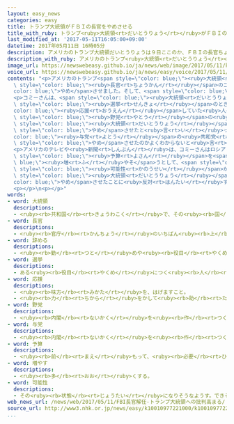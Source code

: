 ```yaml
---
layout: easy_news
categories: easy
title: トランプ大統領がＦＢＩの長官をやめさせる
title_with_ruby: トランプ<ruby>大統領<rt>だいとうりょう</rt></ruby>がＦＢＩの<ruby>長官<rt>ちょうかん</rt></ruby>をやめさせる
last_modified_at: '2017-05-11T16:05:00+09:00'
datetime: 2017年05月11日 16時05分
description: アメリカのトランプ大統領だいとうりょうは９日ここのか、ＦＢＩの長官ちょうかんのコミーさんをやめさせました。
description_with_ruby: アメリカのトランプ<ruby>大統領<rt>だいとうりょう</rt></ruby>は<ruby>９日<rt>ここのか</rt></ruby>、ＦＢＩの<ruby>長官<rt>ちょうかん</rt></ruby>のコミーさんをやめさせました。
image_url: https://newswebeasy.github.io/ja/news/web/image/2017/05/11/k10010977221000.jpg
voice_url: https://newswebeasy.github.io/ja/news/easy/voice/2017/05/11/k10010977221000.mp3
contents: "<p>アメリカのトランプ<span style=\"color: blue;\"><ruby>大統領<rt>だいとうりょう</rt></ruby></span>は<ruby>９日<rt>ここのか</rt></ruby>、ＦＢＩの<span\
  \ style=\"color: blue;\"><ruby>長官<rt>ちょうかん</rt></ruby></span>のコミーさんを<span style=\"\
  color: blue;\">やめ</span>させました。そして、<span style=\"color: blue;\">やめ</span>させた<ruby>理由<rt>りゆう</rt></ruby>は「いい<ruby>仕事<rt>しごと</rt></ruby>をしていなかったからです」と<ruby>言<rt>い</rt></ruby>っています。</p>\n\
  <p>コミーさんは、<span style=\"color: blue;\"><ruby>大統領<rt>だいとうりょう</rt></ruby></span>を<ruby>選<rt>えら</rt></ruby>ぶ<span\
  \ style=\"color: blue;\"><ruby>選挙<rt>せんきょ</rt></ruby></span>のときトランプさんを<span style=\"\
  color: blue;\"><ruby>応援<rt>おうえん</rt></ruby></span>していた<ruby>人<rt>ひと</rt></ruby>たちとロシアに<ruby>関係<rt>かんけい</rt></ruby>があったかどうか<ruby>調<rt>しら</rt></ruby>べていました。このため<span\
  \ style=\"color: blue;\"><ruby>野党<rt>やとう</rt></ruby></span>の<ruby>民主党<rt>みんしゅとう</rt></ruby>は、トランプ<span\
  \ style=\"color: blue;\"><ruby>大統領<rt>だいとうりょう</rt></ruby></span>はロシアとの<ruby>関係<rt>かんけい</rt></ruby>を<ruby>調<rt>しら</rt></ruby>べさせないために、コミーさんを<span\
  \ style=\"color: blue;\">やめ</span>させたと<ruby>言<rt>い</rt></ruby>っています。<span style=\"\
  color: blue;\"><ruby>与党<rt>よとう</rt></ruby></span>の<ruby>共和党<rt>きょうわとう</rt></ruby>の<ruby>中<rt>なか</rt></ruby>にも、なぜ<ruby>今<rt>いま</rt></ruby>コミーさんを<span\
  \ style=\"color: blue;\">やめ</span>させたのかよくわからないと<ruby>言<rt>い</rt></ruby>う<ruby>人<rt>ひと</rt></ruby>がいます。</p>\n\
  <p>アメリカのテレビや<ruby>新聞<rt>しんぶん</rt></ruby>は、コミーさんはロシアとの<ruby>関係<rt>かんけい</rt></ruby>を<ruby>調<rt>しら</rt></ruby>べるための<span\
  \ style=\"color: blue;\"><ruby>予算<rt>よさん</rt></ruby></span>を<span style=\"color:\
  \ blue;\"><ruby>増<rt>ふ</rt></ruby>やそ</span>うとして、<span style=\"color: blue;\">やめ</span>させられた<span\
  \ style=\"color: blue;\"><ruby>可能性<rt>かのうせい</rt></ruby></span>があると<ruby>言<rt>い</rt></ruby>っています。トランプ<span\
  \ style=\"color: blue;\"><ruby>大統領<rt>だいとうりょう</rt></ruby></span>がコミーさんを<span style=\"\
  color: blue;\">やめ</span>させたことに<ruby>反対<rt>はんたい</rt></ruby>する<ruby>人<rt>ひと</rt></ruby>が<ruby>増<rt>ふ</rt></ruby>えそうです。</p>\n\
  <p></p>\n<p></p>"
words:
- word: 大統領
  descriptions:
  - <ruby><rb>共和国</rb><rt>きょうわこく</rt></ruby>で、その<ruby><rb>国</rb><rt>くに</rt></ruby>を<ruby><rb>代表</rb><rt>だいひょう</rt></ruby>する<ruby><rb>人</rb><rt>ひと</rt></ruby>。
- word: 長官
  descriptions:
  - <ruby><rb>官庁</rb><rt>かんちょう</rt></ruby>のいちばん<ruby><rb>上</rb><rt>うえ</rt></ruby>の<ruby><rb>役目</rb><rt>やくめ</rt></ruby>。また、その<ruby><rb>役目</rb><rt>やくめ</rt></ruby>の<ruby><rb>人</rb><rt>ひと</rt></ruby>。<ruby><rb>次官</rb><rt>じかん</rt></ruby>の<ruby><rb>上</rb><rt>うえ</rt></ruby>。
- word: 辞める
  descriptions:
  - <ruby><rb>勤</rb><rt>つと</rt></ruby>めや<ruby><rb>役目</rb><rt>やくめ</rt></ruby>から<ruby><rb>退</rb><rt>しりぞ</rt></ruby>く。
- word: 選挙
  descriptions:
  - ある<ruby><rb>役目</rb><rt>やくめ</rt></ruby>につく<ruby><rb>人</rb><rt>ひと</rt></ruby>を、<ruby><rb>大勢</rb><rt>おおぜい</rt></ruby>の<ruby><rb>中</rb><rt>なか</rt></ruby>から<ruby><rb>選</rb><rt>えら</rt></ruby>ぶこと。
- word: 応援
  descriptions:
  - <ruby><rb>味方</rb><rt>みかた</rt></ruby>を、はげますこと。
  - <ruby><rb>力</rb><rt>ちから</rt></ruby>をかして<ruby><rb>助</rb><rt>たす</rt></ruby>けること。
- word: 野党
  descriptions:
  - <ruby><rb>内閣</rb><rt>ないかく</rt></ruby>を<ruby><rb>作</rb><rt>つく</rt></ruby>っていない<ruby><rb>政党</rb><rt>せいとう</rt></ruby>。
- word: 与党
  descriptions:
  - <ruby><rb>内閣</rb><rt>ないかく</rt></ruby>を<ruby><rb>作</rb><rt>つく</rt></ruby>っている<ruby><rb>政党</rb><rt>せいとう</rt></ruby>。
- word: 予算
  descriptions:
  - <ruby><rb>前</rb><rt>まえ</rt></ruby>もって、<ruby><rb>必要</rb><rt>ひつよう</rt></ruby>な<ruby><rb>費用</rb><rt>ひよう</rt></ruby>を<ruby><rb>計算</rb><rt>けいさん</rt></ruby>し、<ruby><rb>使</rb><rt>つか</rt></ruby>い<ruby><rb>方</rb><rt>かた</rt></ruby>の<ruby><rb>計画</rb><rt>けいかく</rt></ruby>を<ruby><rb>立</rb><rt>た</rt></ruby>てること。また、その<ruby><rb>金額</rb><rt>きんがく</rt></ruby>。
- word: 増やす
  descriptions:
  - <ruby><rb>多</rb><rt>おお</rt></ruby>くする。
- word: 可能性
  descriptions:
  - その<ruby><rb>状態</rb><rt>じょうたい</rt></ruby>になりそうなようす。できそうなようす。
web_news_url: /news/web/2017/05/11/FBI長官解任-トランプ大統領への批判高まる/
source_url: http://www3.nhk.or.jp/news/easy/k10010977221000/k10010977221000.html
...
```


